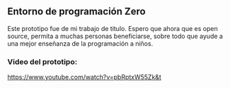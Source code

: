 
## Entorno de programación Zero

Este prototipo fue de mi trabajo de titulo. Espero que ahora que es open source, permita a muchas personas beneficiarse, sobre todo que ayude a una mejor enseñanza de la programación a niños.

### Video del prototipo:

https://www.youtube.com/watch?v=pbRptxW55Zk&t
